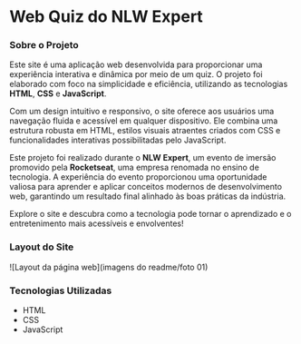 # Web Quiz do NLW Expert

### Sobre o Projeto
Este site é uma aplicação web desenvolvida para proporcionar uma experiência interativa e dinâmica por meio de um quiz. O projeto foi elaborado com foco na simplicidade e eficiência, utilizando as tecnologias **HTML**, **CSS** e **JavaScript**.  

Com um design intuitivo e responsivo, o site oferece aos usuários uma navegação fluida e acessível em qualquer dispositivo. Ele combina uma estrutura robusta em HTML, estilos visuais atraentes criados com CSS e funcionalidades interativas possibilitadas pelo JavaScript.  

Este projeto foi realizado durante o **NLW Expert**, um evento de imersão promovido pela **Rocketseat**, uma empresa renomada no ensino de tecnologia. A experiência do evento proporcionou uma oportunidade valiosa para aprender e aplicar conceitos modernos de desenvolvimento web, garantindo um resultado final alinhado às boas práticas da indústria.  

Explore o site e descubra como a tecnologia pode tornar o aprendizado e o entretenimento mais acessíveis e envolventes!

### Layout do Site
![Layout da página web](imagens do readme/foto 01)

### Tecnologias Utilizadas 

- HTML
- CSS
- JavaScript
